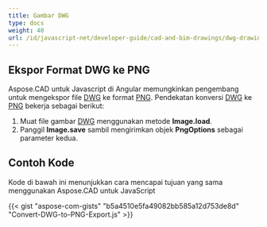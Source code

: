 ```yaml
---
title: Gambar DWG
type: docs
weight: 40
url: /id/javascript-net/developer-guide/cad-and-bim-drawings/dwg-drawings/
---
```


## **Ekspor Format DWG ke PNG**

Aspose.CAD untuk Javascript di Angular memungkinkan pengembang untuk mengekspor file [DWG](https://docs.fileformat.com/cad/dwg/) ke format [PNG](https://docs.fileformat.com/image/png/).
Pendekatan konversi [DWG](https://docs.fileformat.com/cad/dwg/) ke [PNG](https://docs.fileformat.com/image/png/) bekerja sebagai berikut:

1. Muat file gambar [DWG](https://docs.fileformat.com/cad/dwg/) menggunakan metode **Image.load**.
1. Panggil **Image.save** sambil mengirimkan objek **PngOptions** sebagai parameter kedua.

## Contoh Kode

Kode di bawah ini menunjukkan cara mencapai tujuan yang sama menggunakan Aspose.CAD untuk JavaScript

{{< gist "aspose-com-gists" "b5a4510e5fa49082bb585a12d753de8d" "Convert-DWG-to-PNG-Export.js" >}}
